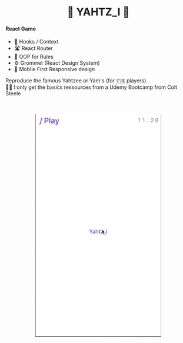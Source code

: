 <h1 align="center">
    🎲 YAHTZ_I 📄   
</h1>

#### React Game

- 🎣 Hooks / Context
- 🛣️ React Router
- 📝 OOP for Rules
- ⚙️ Grommet (React Design System)
- 📱 Mobile First Responsive design

<p>
Reproduce the famous Yahtzee or Yam's (for 🇫🇷 players).<br/> 
 👨‍🏫 I only get the basics ressources from a Udemy Bootcamp from Colt Steele<br/>
</p>

<p align="center">
  <br><br>
  <img src="/public/git/yahtzi.gif">
  <br><br>
</p>
